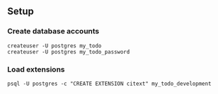 ## Setup

### Create database accounts

```
createuser -U postgres my_todo
createuser -U postgres my_todo_password
```

### Load extensions

```
psql -U postgres -c "CREATE EXTENSION citext" my_todo_development
```
